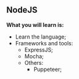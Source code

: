 ## NodeJS

**What you will learn is:**

- Learn the language;
- Frameworks and tools:
  - ExpressJS;
  - Mocha;
  - Others:
    - Puppeteer;
